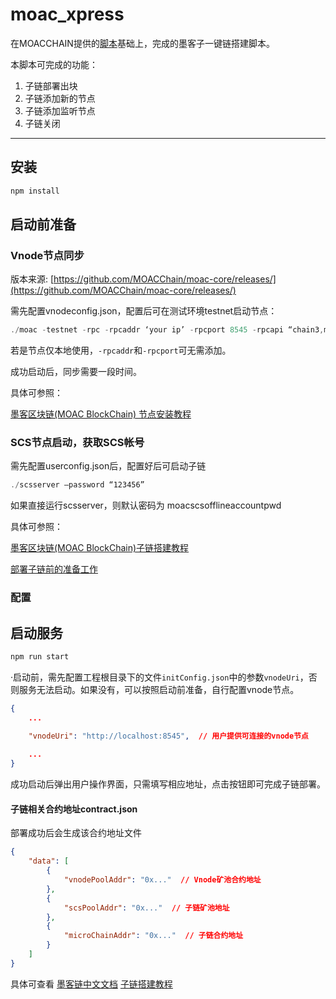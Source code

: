 # moac_xpress

在MOACCHAIN提供的[脚本](https://github.com/MOACChain/moac-core)基础上，完成的墨客子一键链搭建脚本。

本脚本可完成的功能：
1. 子链部署出块
2. 子链添加新的节点
3. 子链添加监听节点
4. 子链关闭

---

## 安装
```javascript
npm install
```

## 启动前准备
### Vnode节点同步
版本来源: [https://github.com/MOACChain/moac-core/releases/](https://github.com/MOACChain/moac-core/releases/)

需先配置vnodeconfig.json，配置后可在测试环境testnet启动节点：

```javascript
./moac -testnet -rpc -rpcaddr ‘your ip’ -rpcport 8545 -rpcapi “chain3,mc,net,db,personal,admin,miner,txpool”
```

若是节点仅本地使用，`-rpcaddr`和`-rpcport`可无需添加。

成功启动后，同步需要一段时间。

具体可参照：

[墨客区块链(MOAC BlockChain) 节点安装教程](https://blog.csdn.net/lyq13573221675/article/details/81078424)

### SCS节点启动，获取SCS帐号
需先配置userconfig.json后，配置好后可启动子链

```javascript
./scsserver –password “123456” 
```

如果直接运行scsserver，则默认密码为 moacscsofflineaccountpwd

具体可参照：

[墨客区块链(MOAC BlockChain)子链搭建教程](https://blog.csdn.net/lyq13573221675/article/details/81125954)


[部署子链前的准备工作](https://moacdocs-chn.readthedocs.io/zh_CN/latest/subchain/%E9%83%A8%E7%BD%B2%E5%AD%90%E9%93%BE%E5%89%8D%E7%9A%84%E5%87%86%E5%A4%87%E5%B7%A5%E4%BD%9C.html)

### 配置


  

## 启动服务
```javascript
npm run start
```
·启动前，需先配置工程根目录下的文件`initConfig.json`中的参数`vnodeUri`，否则服务无法启动。如果没有，可以按照启动前准备，自行配置vnode节点。
```json
{
	...

	"vnodeUri": "http://localhost:8545",  // 用户提供可连接的vnode节点
	
	...
}
```
成功启动后弹出用户操作界面，只需填写相应地址，点击按钮即可完成子链部署。

#### 子链相关合约地址contract.json
部署成功后会生成该合约地址文件
```json
{
	"data": [
		{
			"vnodePoolAddr": "0x..."  // Vnode矿池合约地址
		},
		{
			"scsPoolAddr": "0x..."  // 子链矿池地址
		},
		{
			"microChainAddr": "0x..."  // 子链合约地址
		}
	]
}
```

具体可查看
[墨客链中文文档](https://moacdocs-chn.readthedocs.io/zh_CN/latest/index.html)
[子链搭建教程](https://blog.csdn.net/lyq13573221675/article/details/81125954)
